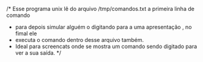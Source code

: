 /* Esse programa unix lê do arquivo /tmp/comandos.txt a primeira linha de comando
 * para depois simular alguém o digitando para a uma apresentação , no fimal ele
 * executa o comando dentro desse arquivo também.
 * Ideal para screencats onde se mostra um comando sendo digitado para ver a sua saída.
 */
